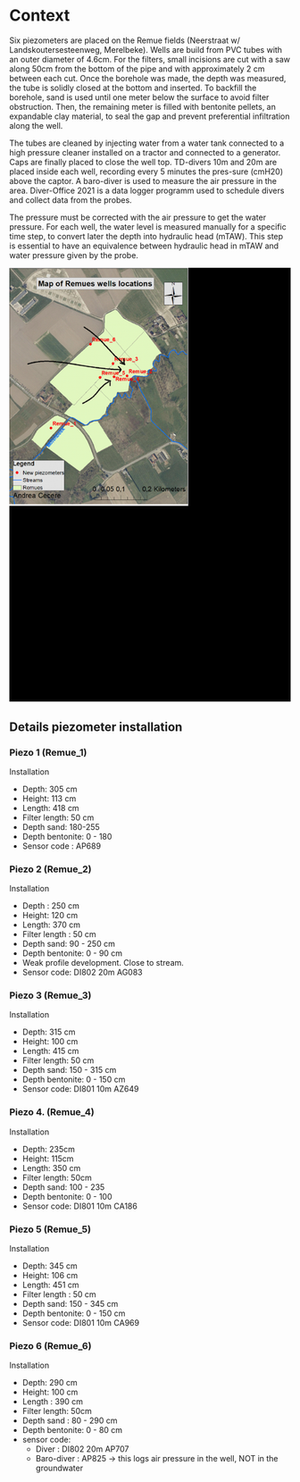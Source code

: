 # Context
Six piezometers are placed on the Remue fields (Neerstraat w/ Landskoutersesteenweg, Merelbeke). 
Wells are build from PVC tubes with an outer diameter of 4.6cm. For the filters, small incisions are cut with a saw 
along 50cm from the bottom of the pipe and with approximately 2 cm between each cut.  Once the borehole was made, 
the depth was measured, the tube is solidly closed at the bottom and inserted. To backfill the borehole, sand is used 
until one meter below the surface to avoid filter obstruction. Then, the remaining meter is filled with bentonite 
pellets, an expandable clay material, to seal the gap and prevent preferential infiltration along the well.

The tubes are cleaned by injecting water from a water tank connected to a high pressure cleaner installed on a tractor 
and connected to a generator. Caps are finally placed to close the well top. TD-divers 10m and 20m are placed inside 
each well, recording every 5 minutes the pres-sure (cmH20) above the captor. A baro-diver is used to measure the air 
pressure in the area. Diver-Office 2021 is a data logger programm used to schedule divers and collect data from the probes. 

The pressure must be corrected with the air pressure to get the water pressure. For each well, the water level is 
measured manually for a specific time step, to convert later the depth into hydraulic head (mTAW). This step is 
essential to have an equivalence between hydraulic head in mTAW and water pressure given by the probe.

![img.png](img.png)

## Details piezometer installation
### Piezo 1 (Remue_1)
Installation
- Depth: 305 cm
- Height: 113 cm
- Length: 418 cm
- Filter length: 50 cm
- Depth sand: 180-255
- Depth bentonite: 0 - 180
- Sensor code : AP689 

### Piezo 2 (Remue_2)
Installation
- Depth : 250 cm
- Height: 120 cm
- Length: 370 cm
- Filter length : 50 cm
- Depth sand: 90 - 250 cm
- Depth bentonite: 0 - 90 cm
- Weak profile development. Close to stream.
- Sensor code: DI802 20m AG083 

###  Piezo 3 (Remue_3)
Installation
- Depth: 315 cm
- Height: 100 cm
- Length: 415 cm
- Filter length: 50 cm
- Depth sand: 150 - 315 cm
- Depth bentonite: 0 - 150 cm
- Sensor code: DI801 10m AZ649 

###  Piezo 4. (Remue_4)
Installation
- Depth: 235cm
- Height: 115cm
- Length: 350 cm
- Filter length: 50cm
- Depth sand: 100 - 235
- Depth bentonite: 0 - 100
- Sensor code:  DI801 10m CA186 

### Piezo 5 (Remue_5)
Installation
- Depth: 345 cm
- Height: 106 cm
- Length: 451 cm
- Filter length : 50 cm
- Depth sand: 150 - 345 cm
- Depth bentonite: 0 - 150 cm
- Sensor code: DI801 10m CA969

### Piezo 6 (Remue_6)
Installation
- Depth: 290 cm
- Height: 100 cm
- Length : 390 cm
- Filter length: 50cm
- Depth sand : 80 - 290 cm
- Depth bentonite: 0 - 80 cm
- sensor code:
  - Diver : DI802 20m AP707
  - Baro-diver : AP825 -> this logs air pressure in the well, NOT in the groundwater